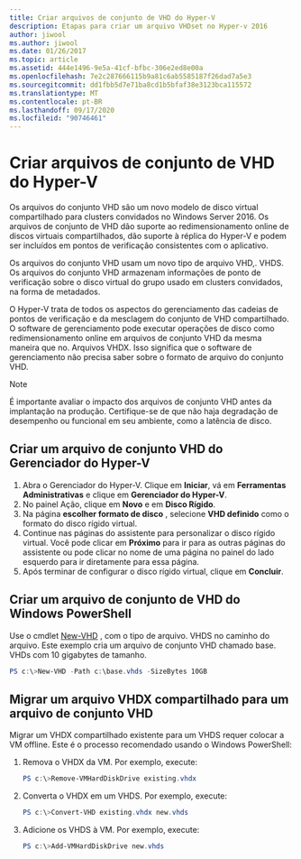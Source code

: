 ```yaml
---
title: Criar arquivos de conjunto de VHD do Hyper-V
description: Etapas para criar um arquivo VHDset no Hyper-v 2016
author: jiwool
ms.author: jiwool
ms.date: 01/26/2017
ms.topic: article
ms.assetid: 444e1496-9e5a-41cf-bfbc-306e2ed8e00a
ms.openlocfilehash: 7e2c287666115b9a81c6ab5585187f26dad7a5e3
ms.sourcegitcommit: dd1fbb5d7e71ba8cd1b5bfaf38e3123bca115572
ms.translationtype: MT
ms.contentlocale: pt-BR
ms.lasthandoff: 09/17/2020
ms.locfileid: "90746461"
---
```

# <a name="create-hyper-v-vhd-set-files"></a>Criar arquivos de conjunto de VHD do Hyper-V
Os arquivos do conjunto VHD são um novo modelo de disco virtual compartilhado para clusters convidados no Windows Server 2016. Os arquivos de conjunto de VHD dão suporte ao redimensionamento online de discos virtuais compartilhados, dão suporte à réplica do Hyper-V e podem ser incluídos em pontos de verificação consistentes com o aplicativo.

Os arquivos do conjunto VHD usam um novo tipo de arquivo VHD,. VHDS. Os arquivos do conjunto VHD armazenam informações de ponto de verificação sobre o disco virtual do grupo usado em clusters convidados, na forma de metadados.

O Hyper-V trata de todos os aspectos do gerenciamento das cadeias de pontos de verificação e da mesclagem do conjunto de VHD compartilhado. O software de gerenciamento pode executar operações de disco como redimensionamento online em arquivos de conjunto VHD da mesma maneira que no. Arquivos VHDX. Isso significa que o software de gerenciamento não precisa saber sobre o formato de arquivo do conjunto VHD.

> [!NOTE]
> É importante avaliar o impacto dos arquivos de conjunto VHD antes da implantação na produção. Certifique-se de que não haja degradação de desempenho ou funcional em seu ambiente, como a latência de disco.

## <a name="create-a-vhd-set-file-from-hyper-v-manager"></a>Criar um arquivo de conjunto VHD do Gerenciador do Hyper-V

1.  Abra o Gerenciador do Hyper-V. Clique em **Iniciar**, vá em **Ferramentas Administrativas** e clique em **Gerenciador do Hyper-V**.
2.  No painel Ação, clique em **Novo** e em **Disco Rígido**.
3.  Na página **escolher formato de disco** , selecione **VHD definido** como o formato do disco rígido virtual.
4.  Continue nas páginas do assistente para personalizar o disco rígido virtual. Você pode clicar em **Próximo** para ir para as outras páginas do assistente ou pode clicar no nome de uma página no painel do lado esquerdo para ir diretamente para essa página.
5.  Após terminar de configurar o disco rígido virtual, clique em **Concluir**.

## <a name="create-a-vhd-set-file-from-windows-powershell"></a>Criar um arquivo de conjunto de VHD do Windows PowerShell

Use o cmdlet [New-VHD](/powershell/module/hyper-v/new-vhd?view=win10-ps) , com o tipo de arquivo. VHDS no caminho do arquivo. Este exemplo cria um arquivo de conjunto VHD chamado base. VHDs com 10 gigabytes de tamanho.

``` PowerShell
PS c:\>New-VHD -Path c:\base.vhds -SizeBytes 10GB
```

## <a name="migrate-a-shared-vhdx-file-to-a-vhd-set-file"></a>Migrar um arquivo VHDX compartilhado para um arquivo de conjunto VHD

Migrar um VHDX compartilhado existente para um VHDS requer colocar a VM offline. Este é o processo recomendado usando o Windows PowerShell:

1. Remova o VHDX da VM. Por exemplo, execute:
   ``` PowerShell
   PS c:\>Remove-VMHardDiskDrive existing.vhdx
   ```

2. Converta o VHDX em um VHDS. Por exemplo, execute:
   ``` PowerShell
   PS c:\>Convert-VHD existing.vhdx new.vhds
   ```

3. Adicione os VHDS à VM. Por exemplo, execute:
   ``` PowerShell
   PS c:\>Add-VMHardDiskDrive new.vhds
   ```